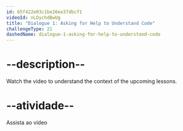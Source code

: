 ```yaml
---
id: 65f422e03c1be26ee37dbcf1
videoId: nLDychdBwUg
title: "Dialogue 1: Asking for Help to Understand Code"
challengeType: 21
dashedName: dialogue-1-asking-for-help-to-understand-code
---
```


# --description--

Watch the video to understand the context of the upcoming lessons.

# --atividade--

Assista ao vídeo
